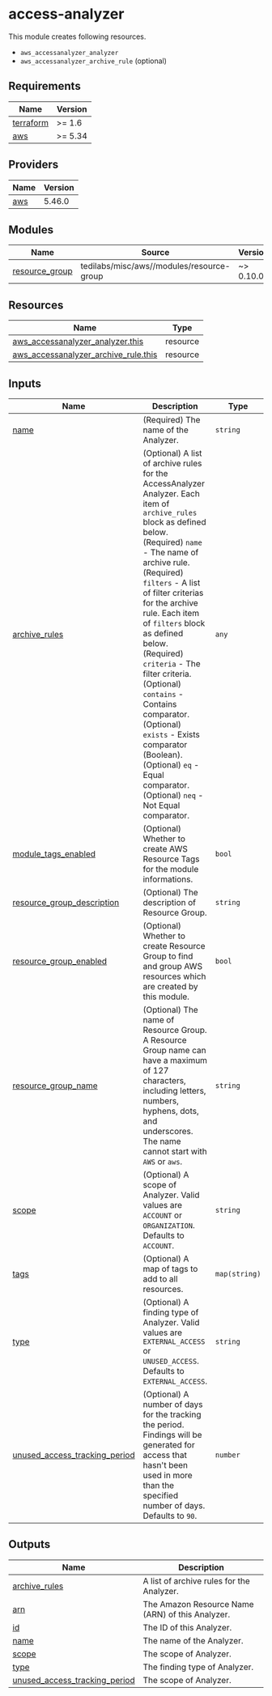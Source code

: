 # access-analyzer

This module creates following resources.

- `aws_accessanalyzer_analyzer`
- `aws_accessanalyzer_archive_rule` (optional)

<!-- BEGIN_TF_DOCS -->
## Requirements

| Name | Version |
|------|---------|
| <a name="requirement_terraform"></a> [terraform](#requirement\_terraform) | >= 1.6 |
| <a name="requirement_aws"></a> [aws](#requirement\_aws) | >= 5.34 |

## Providers

| Name | Version |
|------|---------|
| <a name="provider_aws"></a> [aws](#provider\_aws) | 5.46.0 |

## Modules

| Name | Source | Version |
|------|--------|---------|
| <a name="module_resource_group"></a> [resource\_group](#module\_resource\_group) | tedilabs/misc/aws//modules/resource-group | ~> 0.10.0 |

## Resources

| Name | Type |
|------|------|
| [aws_accessanalyzer_analyzer.this](https://registry.terraform.io/providers/hashicorp/aws/latest/docs/resources/accessanalyzer_analyzer) | resource |
| [aws_accessanalyzer_archive_rule.this](https://registry.terraform.io/providers/hashicorp/aws/latest/docs/resources/accessanalyzer_archive_rule) | resource |

## Inputs

| Name | Description | Type | Default | Required |
|------|-------------|------|---------|:--------:|
| <a name="input_name"></a> [name](#input\_name) | (Required) The name of the Analyzer. | `string` | n/a | yes |
| <a name="input_archive_rules"></a> [archive\_rules](#input\_archive\_rules) | (Optional) A list of archive rules for the AccessAnalyzer Analyzer. Each item of `archive_rules` block as defined below.<br>    (Required) `name` - The name of archive rule.<br>    (Required) `filters` - A list of filter criterias for the archive rule. Each item of `filters` block as defined below.<br>      (Required) `criteria` - The filter criteria.<br>      (Optional) `contains` - Contains comparator.<br>      (Optional) `exists` - Exists comparator (Boolean).<br>      (Optional) `eq` - Equal comparator.<br>      (Optional) `neq` - Not Equal comparator. | `any` | `[]` | no |
| <a name="input_module_tags_enabled"></a> [module\_tags\_enabled](#input\_module\_tags\_enabled) | (Optional) Whether to create AWS Resource Tags for the module informations. | `bool` | `true` | no |
| <a name="input_resource_group_description"></a> [resource\_group\_description](#input\_resource\_group\_description) | (Optional) The description of Resource Group. | `string` | `"Managed by Terraform."` | no |
| <a name="input_resource_group_enabled"></a> [resource\_group\_enabled](#input\_resource\_group\_enabled) | (Optional) Whether to create Resource Group to find and group AWS resources which are created by this module. | `bool` | `true` | no |
| <a name="input_resource_group_name"></a> [resource\_group\_name](#input\_resource\_group\_name) | (Optional) The name of Resource Group. A Resource Group name can have a maximum of 127 characters, including letters, numbers, hyphens, dots, and underscores. The name cannot start with `AWS` or `aws`. | `string` | `""` | no |
| <a name="input_scope"></a> [scope](#input\_scope) | (Optional) A scope of Analyzer. Valid values are `ACCOUNT` or `ORGANIZATION`. Defaults to `ACCOUNT`. | `string` | `"ACCOUNT"` | no |
| <a name="input_tags"></a> [tags](#input\_tags) | (Optional) A map of tags to add to all resources. | `map(string)` | `{}` | no |
| <a name="input_type"></a> [type](#input\_type) | (Optional) A finding type of Analyzer. Valid values are `EXTERNAL_ACCESS` or `UNUSED_ACCESS`. Defaults to `EXTERNAL_ACCESS`. | `string` | `"EXTERNAL_ACCESS"` | no |
| <a name="input_unused_access_tracking_period"></a> [unused\_access\_tracking\_period](#input\_unused\_access\_tracking\_period) | (Optional) A number of days for the tracking the period. Findings will be generated for access that hasn't been used in more than the specified number of days. Defaults to `90`. | `number` | `90` | no |

## Outputs

| Name | Description |
|------|-------------|
| <a name="output_archive_rules"></a> [archive\_rules](#output\_archive\_rules) | A list of archive rules for the Analyzer. |
| <a name="output_arn"></a> [arn](#output\_arn) | The Amazon Resource Name (ARN) of this Analyzer. |
| <a name="output_id"></a> [id](#output\_id) | The ID of this Analyzer. |
| <a name="output_name"></a> [name](#output\_name) | The name of the Analyzer. |
| <a name="output_scope"></a> [scope](#output\_scope) | The scope of Analyzer. |
| <a name="output_type"></a> [type](#output\_type) | The finding type of Analyzer. |
| <a name="output_unused_access_tracking_period"></a> [unused\_access\_tracking\_period](#output\_unused\_access\_tracking\_period) | The scope of Analyzer. |
<!-- END_TF_DOCS -->
